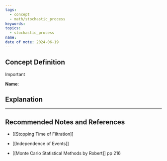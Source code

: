 ```yaml
---
tags:
  - concept
  - math/stochastic_process
keywords: 
topics:
  - stochastic_process
name: 
date of note: 2024-06-19
---
```


## Concept Definition

>[!important]
>**Name**: 



## Explanation





-----------
##  Recommended Notes and References


- [[Stopping Time of Filtration]]
- [[Independence of Events]]


- [[Monte Carlo Statistical Methods by Robert]] pp 216